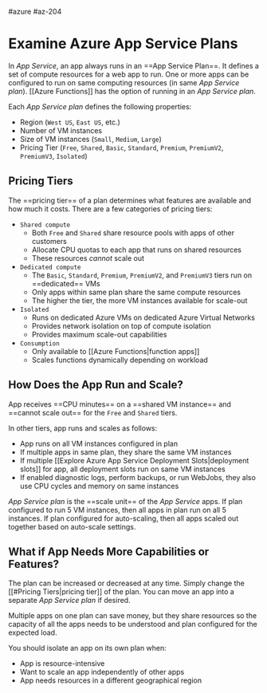 #azure #az-204

# Examine Azure App Service Plans
In *App Service*, an app always runs in an ==App Service Plan==.
It defines a set of compute resources for a web app to run.
One or more apps can be configured to run on same computing resources (in same *App Service plan*).
[[Azure Functions]] has the option of running in an *App Service plan*.

Each *App Service plan* defines the following properties:
- Region (`West US`, `East US`, etc.)
- Number of VM instances
- Size of VM instances (`Small`, `Medium`, `Large`)
- Pricing Tier (`Free`, `Shared`, `Basic`, `Standard`, `Premium`, `PremiumV2`, `PremiumV3`, `Isolated`)

## Pricing Tiers
The ==pricing tier== of a plan determines what features are available and how much it costs.
There are a few categories of pricing tiers:
- `Shared compute`
	- Both `Free` and `Shared` share resource pools with apps of other customers
	- Allocate CPU quotas to each app that runs on shared resources
	- These resources *cannot* scale out
- `Dedicated compute`
	- The `Basic`, `Standard`, `Premium`, `PremiumV2`, and `PremiumV3` tiers run on ==dedicated== VMs
	- Only apps within same plan share the same compute resources
	- The higher the tier, the more VM instances available for scale-out
- `Isolated`
	- Runs on dedicated Azure VMs on dedicated Azure Virtual Networks
	- Provides network isolation on top of compute isolation
	- Provides maximum scale-out capabilities
- `Consumption`
	- Only available to [[Azure Functions|function apps]]
	- Scales functions dynamically depending on workload

## How Does the App Run and Scale?
App receives ==CPU minutes== on a ==shared VM instance== and ==cannot scale out== for the `Free` and `Shared` tiers.

In other tiers, app runs and scales as follows:
- App runs on all VM instances configured in plan
- If multiple apps in same plan, they share the same VM instances
- If multiple [[Explore Azure App Service Deployment Slots|deployment slots]] for app, all deployment slots run on same VM instances
- If enabled diagnostic logs, perform backups, or run WebJobs, they also use CPU cycles and memory on same instances

*App Service plan* is the ==scale unit== of the *App Service* apps.
If plan configured to run 5 VM instances, then all apps in plan run on all 5 instances.
If plan configured for auto-scaling, then all apps scaled out together based on auto-scale settings.

## What if App Needs More Capabilities or Features?
The plan can be increased or decreased at any time.
Simply change the [[#Pricing Tiers|pricing tier]] of the plan.
You can move an app into a separate *App Service plan* if desired.

Multiple apps on one plan can save money, but they share resources so the capacity of all the apps needs to be understood and plan configured for the expected load.

You should isolate an app on its own plan when:
- App is resource-intensive
- Want to scale an app independently of other apps
- App needs resources in a different geographical region